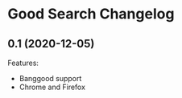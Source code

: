 # Good Search Changelog

## 0.1 (2020-12-05)

Features:

  - Banggood support
  - Chrome and Firefox
